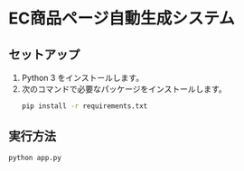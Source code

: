# EC商品ページ自動生成システム

## セットアップ

1. Python 3 をインストールします。
2. 次のコマンドで必要なパッケージをインストールします。
   ```bash
   pip install -r requirements.txt
   ```

## 実行方法

```bash
python app.py
```
